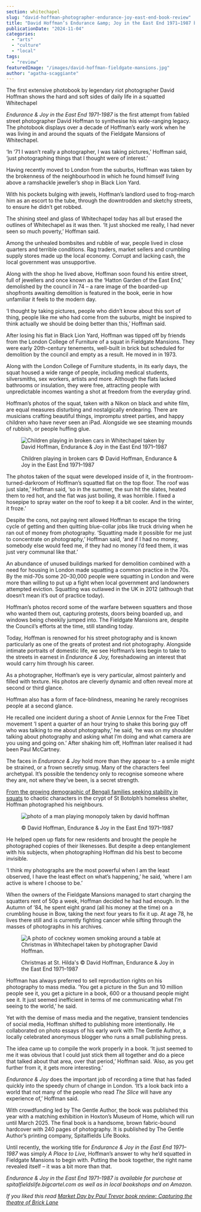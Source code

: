 ```yaml
---
section: whitechapel
slug: "david-hoffman-photographer-endurance-joy-east-end-book-review"
title: "David Hoffman’s Endurance &amp; Joy in the East End 1971–1987 book review"
publicationDate: "2024-11-04"
categories: 
  - "arts"
  - "culture"
  - "local"
tags: 
  - "review"
featuredImage: "/images/david-hoffman-fieldgate-mansions.jpg"
author: "agatha-scaggiante"
---
```


The first extensive photobook by legendary riot photographer David Hoffman shows the hard and soft sides of daily life in a squatted Whitechapel

_Endurance & Joy in the East End 1971-1987_ is the first attempt from fabled street photographer David Hoffman to synthesise his wide-ranging legacy. The photobook displays over a decade of Hoffman’s early work when he was living in and around the squats of the Fieldgate Mansions of Whitechapel. 

‘In ‘71 I wasn’t really a photographer, I was taking pictures,’ Hoffman said, ‘just photographing things that I thought were of interest.’ 

Having recently moved to London from the suburbs, Hoffman was taken by the brokenness of the neighbourhood in which he found himself living above a ramshackle jeweller’s shop in Black Lion Yard. 

With his pockets bulging with jewels, Hoffman’s landlord used to frog-march him as an escort to the tube, through the downtrodden and sketchy streets, to ensure he didn’t get robbed.   

The shining steel and glass of Whitechapel today has all but erased the outlines of Whitechapel as it was then. ‘It just shocked me really, I had never seen so much poverty,’ Hoffman said.

Among the unhealed bombsites and rubble of war, people lived in close quarters and terrible conditions. Rag traders, market sellers and crumbling supply stores made up the local economy. Corrupt and lacking cash, the local government was unsupportive. 

Along with the shop he lived above, Hoffman soon found his entire street, full of jewellers and once known as the ‘Hatton Garden of the East End,’ demolished by the council in 74 – a rare image of the boarded-up shopfronts awaiting demolition is featured in the book, eerie in how unfamiliar it feels to the modern day. 

‘I thought by taking pictures, people who didn’t know about this sort of thing, people like me who had come from the suburbs, might be inspired to think actually we should be doing better than this,’ Hoffman said. 

After losing his flat in Black Lion Yard, Hoffman was tipped off by friends from the London College of Furniture of a squat in Fieldgate Mansions. They were early 20th-century tenements, well-built in brick but scheduled for demolition by the council and empty as a result. He moved in in 1973.

Along with the London College of Furniture students, in its early days, the squat housed a wide range of people, including medical students, silversmiths, sex workers, artists and more. Although the flats lacked bathrooms or insulation, they were free, attracting people with unpredictable incomes wanting a shot at freedom from the everyday grind. 

Hoffman’s photos of the squat, taken with a Nikon on black and white film, are equal measures disturbing and nostalgically endearing. There are musicians crafting beautiful things, impromptu street parties, and happy children who have never seen an iPad. Alongside we see steaming mounds of rubbish, or people huffing glue. 

<figure>

![Children playing in broken cars in Whitechapel taken by David Hoffman, Endurance & Joy in the East End 1971–1987](/images/david-hoffman-endurance-joy-east-end-1024x683.jpg)

<figcaption>

Children playing in broken cars © David Hoffman, Endurance & Joy in the East End 1971–1987

</figcaption>

</figure>

The photos taken of the squat were developed inside of it, in the frontroom-turned-darkroom of Hoffman’s squatted flat on the top floor. The roof was just slate,’ Hoffman said, ‘so in the summer, the sun hit the slates, heated them to red hot, and the flat was just boiling, it was horrible. I fixed a hosepipe to spray water on the roof to keep it a bit cooler. And in the winter, it froze.’

Despite the cons, not paying rent allowed Hoffman to escape the tiring cycle of getting and then quitting blue-collar jobs like truck driving when he ran out of money from photography. ‘Squatting made it possible for me just to concentrate on photography,’ Hoffman said, ‘and if I had no money, somebody else would feed me, if they had no money I’d feed them, it was just very communal like that.’

An abundance of unused buildings marked for demolition combined with a need for housing in London made squatting a common practice in the 70s. By the mid-70s some 20–30,000 people were squatting in London and were more than willing to put up a fight when local government and landowners attempted eviction. Squatting was outlawed in the UK in 2012 (although that doesn’t mean it’s out of practice today). 

Hoffman’s photos record some of the warfare between squatters and those who wanted them out, capturing protests, doors being boarded up, and windows being cheekily jumped into. The Fieldgate Mansions are, despite the Council’s efforts at the time, still standing today. 

Today, Hoffman is renowned for his street photography and is known particularly as one of the greats of protest and riot photography. Alongside intimate portraits of domestic life, we see Hoffman’s lens begin to take to the streets in earnest in _Endurance & Joy,_ foreshadowing an interest that would carry him through his career. 

As a photographer, Hoffman’s eye is very particular, almost painterly and filled with texture. His photos are cleverly dynamic and often reveal more at second or third glance. 

Hoffman also has a form of face-blindness, meaning he rarely recognises people at a second glance. 

He recalled one incident during a shoot of Annie Lennox for the Free Tibet movement ‘I spent a quarter of an hour trying to shake this boring guy off who was talking to me about photography,’ he said, ‘he was on my shoulder talking about photography and asking what I’m doing and what camera are you using and going on.’ After shaking him off, Hoffman later realised it had been Paul McCartney. 

The faces in _Endurance & Joy_ hold more than they appear to – a smile might be strained, or a frown secretly smug. Many of the characters feel archetypal. It’s possible the tendency only to recognise someone where they are, not where they’ve been, is a secret strength. 

[From the growing demographic of Bengali families seeking stability in squats](https://whitechapellondon.co.uk/bengali-squatters-movement-brick-lane/) to chaotic characters in the crypt of St Botolph’s homeless shelter, Hoffman photographed his neighbours. 

<figure>

![photo of a man playing monopoly taken by david hoffman](/images/david-hoffman-endurance-joy-1024x683.jpg)

<figcaption>

© David Hoffman, Endurance & Joy in the East End 1971–1987

</figcaption>

</figure>

He helped open up flats for new residents and brought the people he photographed copies of their likenesses. But despite a deep entanglement with his subjects, when photographing Hoffman did his best to become invisible. 

‘I think my photographs are the most powerful when I am the least observed, I have the least effect on what’s happening,’ he said, ‘where I am active is where I choose to be.’

When the owners of the Fieldgate Mansions managed to start charging the squatters rent of 50p a week, Hoffman decided he had had enough. In the Autumn of ‘84, he spent eight grand (all his money at the time) on a crumbling house in Bow, taking the next four years to fix it up. At age 78, he lives there still and is currently fighting cancer while sifting through the masses of photographs in his archives. 

<figure>

![A photo of cockney women smoking around a table at Christmas in Whitechapel taken by photographer David Hoffman.](/images/david-hoffman-christmas-at-st-hildas-1024x683.jpg)

<figcaption>

Christmas at St. Hilda's © David Hoffman, Endurance & Joy in the East End 1971–1987

</figcaption>

</figure>

Hoffman has always preferred to sell reproduction rights on his photography to mass media. ‘You get a picture in the Sun and 10 million people see it, you get a picture in a book, 600 or a thousand people might see it. It just seemed inefficient in terms of me communicating what I’m seeing to the world,’ he said. 

Yet with the demise of mass media and the negative, transient tendencies of social media, Hoffman shifted to publishing more intentionally. He collaborated on photo essays of his early work with The Gentle Author, a locally celebrated anonymous blogger who runs a small publishing press.

The idea came up to compile the work properly in a book. ‘It just seemed to me it was obvious that I could just stick them all together and do a piece that talked about that area, over that period,’ Hoffman said. ‘Also, as you get further from it, it gets more interesting.’ 

_Endurance & Joy_ does the important job of recording a time that has faded quickly into the speedy churn of change in London. ‘It’s a look back into a world that not many of the people who read _The Slice_ will have any experience of,’ Hoffman said.

With crowdfunding led by The Gentle Author, the book was published this year with a matching exhibition in Hoxton’s Museum of Home, which will run until March 2025. The final book is a handsome, brown fabric-bound hardcover with 240 pages of photography. It is published by The Gentle Author’s printing company, Spitalfields Life Books. 

Until recently, the working title for _Endurance & Joy in the East End 1971–1987_ was simply _A Place to Live,_ Hoffman’s answer to why he’d squatted in Fieldgate Mansions to begin with. Putting the book together, the right name revealed itself – it was a bit more than that. 

_Endurance & Joy in the East End 1971–1987 is available for purchase at spitalfieldslife.bigcartel.com as well as in local bookshops and on Amazon._ 

_If you liked this read [Market Day by Paul Trevor book review: Capturing the theatre of Brick Lane](https://bethnalgreenlondon.co.uk/market-day-paul-trevor-photo-book-review-brick-lane-theatre/)_
